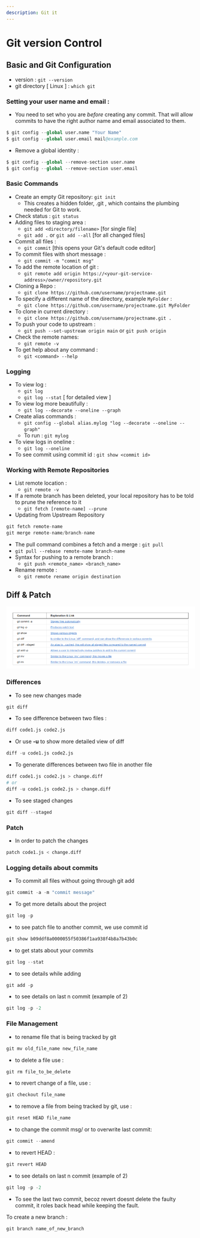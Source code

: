 ```yaml
---
description: Git it
---
```


# Git version Control

## Basic and Git Configuration

* version : `git --version`
* git directory \[ Linux \] : `which git` 

### Setting your user name and email :

* You need to set who you are _before_ creating any commit. That will allow commits to have the right author name and email associated to them.
```s
$ git config --global user.name "Your Name"
$ git config --global user.email mail@example.com
```

* Remove a global identity :
```s
$ git config --global --remove-section user.name
$ git config --global --remove-section user.email
```

### Basic Commands

* Create an empty Git repository: `git init`
  * This creates a hidden folder, .git , which contains the plumbing needed for Git to work.
* Check status : `git status`
* Adding files to staging area : 
  * `git add <directory/filename>` \[for single file\]
  * `git add .`  or `git add --all` \[for all changed files\]
* Commit all files : 
  * `git commit` \[this opens your Git's default code editor\]
* To commit files with short message : 
  * `git commit -m "commit msg"`
* To add the remote location of git : 
  * `git remote add origin https://<your-git-service-address>/owner/repository.git`
* Cloning a Repo : 
  * `git clone https://github.com/username/projectname.git`
* To specify a different name of the directory, example `MyFolder` :
  * `git clone https://github.com/username/projectname.git MyFolder`
* To clone in current directory : 
  * `git clone https://github.com/username/projectname.git .`
* To push your code to upstream :
  * `git push --set-upstream origin main` or `git push origin`
* Check the remote names: 
  * `git remote -v`
* To get help about any command : 
  * `git <command> --help`

### Logging

* To view log  :
  * `git log`
  * `git log --stat`  \[ for detailed view \]
* To view log more beautifully :
  * `git log --decorate --oneline --graph`
* Create alias commands : 
  * `git config --global alias.mylog "log --decorate --oneline --graph"`
  * To run  :  `git mylog`
* To view logs in oneline :
  * `git log --oneline`
* To see commit using commit id : `git show <commit id>`

### Working with Remote Repositories

* List remote location :
  * `git remote -v`
* If a remote branch has been deleted, your local repository has to be told to prune the reference to it
  * `git fetch [remote-name] --prune`
* Updating from Upstream Repository
```s
git fetch remote-name
git merge remote-name/branch-name
```
  * The pull command combines a fetch and a merge : `git pull`
  * `git pull --rebase remote-name branch-name`
* Syntax for pushing to a remote branch :
  * `git push <remote_name> <branch_name>`
* Rename remote :
  * `git remote rename origin destination`

## Diff & Patch

![Git cheat sheet](../.gitbook/assets/git-cheat-sheet.png)

### Differences

- To see new changes made

```s
git diff
```

- To see difference between two files :

```s
diff code1.js code2.js
```

- Or use **-u** to show more detailed view of diff

```s
diff -u code1.js code2.js
```

- To generate differences between two file in another file

```s
diff code1.js code2.js > change.diff
# or
diff -u code1.js code2.js > change.diff
```

- To see staged changes

```s
git diff --staged
```

### Patch

- In order to patch the changes

```s
patch code1.js < change.diff
```

### Logging details about commits

- To commit all files without going through git add

```s
git commit -a -m "commit message"
```

- To get more details about the project 

```s
git log -p
```

- to see patch file to another commit, we use commit id

```s
git show b09ddf8a0000055f50386f1aa938f4b8a7b43b0c
```

- to get stats about your commits

```s
git log --stat
```

- to see details while adding

```s
git add -p
```

- to see details on last n commit \(example of 2\)

```s
git log -p -2
```

### File Management

- to rename file that is being tracked by git

```s
git mv old_file_name new_file_name
```

- to delete a file use : 

```s
git rm file_to_be_delete
```

- to revert change of a file, use : 

```s
git checkout file_name
```

- to remove a file from being tracked by git, use : 

```s
git reset HEAD file_name
```

- to change the commit msg/ or to overwrite last commit:

```s
git commit --amend
```

- to revert HEAD :

```s
git revert HEAD
```

- to see details on last n commit \(example of 2\)

```s
git log -p -2
```

- To see the last two commit, becoz revert doesnt delete the faulty commit, it roles back head while keeping the fault.

To create a new branch :

```s
git branch name_of_new_branch
```

